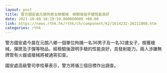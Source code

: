 ```yaml
---
layout: post
title: 警方國安處元朗拘男女檢槍械　檢驗後指手槍性能良好　
date: 2021-10-08 18:19:59.000000000 +08:00
link: https://news.rthk.hk/rthk/ch/component/k2/1614232-20211008.htm
categories: rthk
---
```


警方國安處今晨在元朗八鄉一個單位拘捕一名36男子及一名32歲女子，檢獲槍械，彈匣及子彈等物品，經檢驗後證明手槍的性能良好，具發射能力。兩人涉嫌無牌管有火器或槍械將被通宵扣查。

國安處高級警司李桂華表示，警方將循三個目標作出調查。
